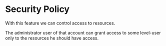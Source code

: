 # Security Policy

With this feature we can control access to resources. 

The administrator user of that account can grant access to some level-user only to the resources he should have access.
